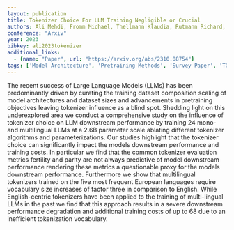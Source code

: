 ```yaml
---
layout: publication
title: Tokenizer Choice For LLM Training Negligible or Crucial
authors: Ali Mehdi, Fromm Michael, Thellmann Klaudia, Rutmann Richard, Lübbering Max, Leveling Johannes, Klug Katrin, Ebert Jan, Doll Niclas, Buschhoff Jasper Schulze, Jain Charvi, Weber Alexander Arno, Jurkschat Lena, Abdelwahab Hammam, John Chelsea, Suarez Pedro Ortiz, Ostendorff Malte, Weinbach Samuel, Sifa Rafet, Kesselheim Stefan, Flores-herr Nicolas
conference: "Arxiv"
year: 2023
bibkey: ali2023tokenizer
additional_links:
  - {name: "Paper", url: "https://arxiv.org/abs/2310.08754"}
tags: ['Model Architecture', 'Pretraining Methods', 'Survey Paper', 'TOKENIZATION', 'Training Techniques']
---
```

The recent success of Large Language Models (LLMs) has been predominantly driven by curating the training dataset composition scaling of model architectures and dataset sizes and advancements in pretraining objectives leaving tokenizer influence as a blind spot. Shedding light on this underexplored area we conduct a comprehensive study on the influence of tokenizer choice on LLM downstream performance by training 24 mono- and multilingual LLMs at a 2.6B parameter scale ablating different tokenizer algorithms and parameterizations. Our studies highlight that the tokenizer choice can significantly impact the models downstream performance and training costs. In particular we find that the common tokenizer evaluation metrics fertility and parity are not always predictive of model downstream performance rendering these metrics a questionable proxy for the models downstream performance. Furthermore we show that multilingual tokenizers trained on the five most frequent European languages require vocabulary size increases of factor three in comparison to English. While English-centric tokenizers have been applied to the training of multi-lingual LLMs in the past we find that this approach results in a severe downstream performance degradation and additional training costs of up to 68 due to an inefficient tokenization vocabulary.
